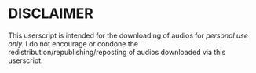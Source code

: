 # DISCLAIMER

This userscript is intended for the downloading of audios for *personal use only.* I do not encourage or condone the redistribution/republishing/reposting
of audios downloaded via this userscript.
